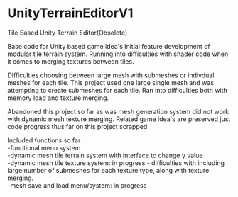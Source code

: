 # UnityTerrainEditorV1
Tile Based Unity Terrain Editor(Obsolete)

Base code for Unity based game idea's initial feature development of modular tile terrain system. Running into difficulties with shader code when it comes to merging textures between tiles.

Difficulties choosing between large mesh with submeshes or indivdual meshes for each tile. This project used one large single mesh and was attempting to create submeshes for each tile. Ran into difficulties both with memory load and texture merging.

Abandoned this project so far as was mesh generation system did not work with dynamic mesh texture merging. Related game idea's are preserved just code progress thus far on this project scrapped 

Included functions so far<br>
-functional menu system<br>
-dynamic mesh tile terrain system with interface to change y value<br>
-dynamic mesh tile texture system: in progress - difficulties with including large number of submeshes for each texture type, along with texture merging.<br>
-mesh save and load menu/system: in progress<br>
